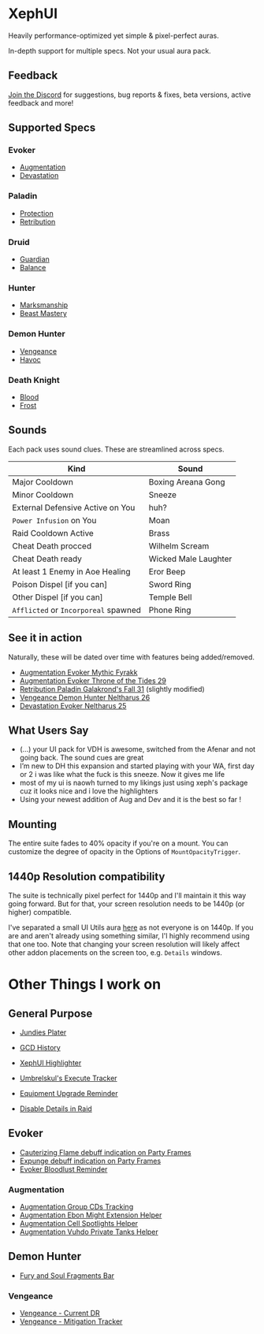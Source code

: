 # XephUI

Heavily performance-optimized yet simple & pixel-perfect auras.

In-depth support for multiple specs. Not your usual aura pack.

## Feedback

[Join the Discord](https://discord.gg/nnC8AmVpAq) for suggestions, bug reports & fixes, beta versions, active feedback and more!

## Supported Specs

### Evoker

- [Augmentation](https://wago.io/TC2mSeIvu)
- [Devastation](https://wago.io/Hb8c0yuUZ)

### Paladin

- [Protection](https://wago.io/8QZAkrwUj)
- [Retribution](https://wago.io/ZHyC_Sln1)

### Druid

- [Guardian](https://wago.io/zysenToDt)
- [Balance](https://wago.io/aENhsBeel)

### Hunter

- [Marksmanship](https://wago.io/rgCCGKTBx)
- [Beast Mastery](https://wago.io/A_FIZVjA_)

### Demon Hunter

- [Vengeance](https://wago.io/I362kRTcM)
- [Havoc](https://wago.io/VcfoSrHml)

### Death Knight

- [Blood](https://wago.io/UIpdprTZT)
- [Frost](https://wago.io/KZeECPU1_)

## Sounds

Each pack uses sound clues. These are streamlined across specs.

| Kind                                 | Sound                |
| ------------------------------------ | -------------------- |
| Major Cooldown                       | Boxing Areana Gong   |
| Minor Cooldown                       | Sneeze               |
| External Defensive Active on You     | huh?                 |
| `Power Infusion` on You              | Moan                 |
| Raid Cooldown Active                 | Brass                |
| Cheat Death procced                  | Wilhelm Scream       |
| Cheat Death ready                    | Wicked Male Laughter |
| At least 1 Enemy in Aoe Healing      | Eror Beep            |
| Poison Dispel [if you can]           | Sword Ring           |
| Other Dispel [if you can]            | Temple Bell          |
| `Afflicted` or `Incorporeal` spawned | Phone Ring           |

## See it in action

Naturally, these will be dated over time with features being added/removed.

- [Augmentation Evoker Mythic Fyrakk](https://www.youtube.com/watch?v=_zmr26fwCoU)
- [Augmentation Evoker Throne of the Tides 29](https://www.youtube.com/watch?v=ZOtK-6REERQ)
- [Retribution Paladin Galakrond's Fall 31](https://www.youtube.com/watch?v=foaLsO6eUuM) (slightly modified)
- [Vengeance Demon Hunter Neltharus 26](https://www.twitch.tv/videos/1871729001)
- [Devastation Evoker Neltharus 25](https://www.youtube.com/watch?v=0FL5FxOOC2w)

## What Users Say

- (...) your UI pack for VDH is awesome, switched from the Afenar and not going back. The sound cues are great
- I’m new to DH this expansion and started playing with your WA, first day or 2 i was like what the fuck is this sneeze. Now it gives me life
- most of my ui is naowh turned to my likings just using xeph's package cuz it looks nice and i love the highlighters
- Using your newest addition of Aug and Dev and it is the best so far !

## Mounting

The entire suite fades to 40% opacity if you're on a mount. You can customize the degree of opacity in the Options of `MountOpacityTrigger`.

## 1440p Resolution compatibility

The suite is technically pixel perfect for 1440p and I'll maintain it this way going forward. But for that, your screen resolution needs to be 1440p (or higher) compatible.

I've separated a small UI Utils aura [here](https://wago.io/dX5H_AygQ) as not everyone is on 1440p. If you are and aren't already using something similar, I'l highly recommend using that one too. Note that changing your screen resolution will likely affect other addon placements on the screen too, e.g. `Details` windows.

# Other Things I work on

## General Purpose

- [Jundies Plater](https://wago.io/ak3iS95aa)

- [GCD History](https://wago.io/b9euX-znp)
- [XephUI Highlighter](https://wago.io/ZaoqRVhYX)
- [Umbrelskul's Execute Tracker](https://wago.io/lXT9wfXYl)
- [Equipment Upgrade Reminder](https://wago.io/DA3OzoIsi)
- [Disable Details in Raid](https://wago.io/kqpf9gjEK)

## Evoker

- [Cauterizing Flame debuff indication on Party Frames](https://wago.io/zdERbYhcw)
- [Expunge debuff indication on Party Frames](https://wago.io/bPovxGfxH)
- [Evoker Bloodlust Reminder](https://wago.io/cqiHQPnfY)

### Augmentation

- [Augmentation Group CDs Tracking](https://wago.io/JQ5imI9M4)
- [Augmentation Ebon Might Extension Helper](https://wago.io/XfOM-zvXl)
- [Augmentation Cell Spotlights Helper](https://wago.io/NJ3dyb8mN)
- [Augmentation Vuhdo Private Tanks Helper](https://wago.io/ugseHvxTU)

## Demon Hunter

- [Fury and Soul Fragments Bar](https://wago.io/AZjiT55Op)

### Vengeance

- [Vengeance - Current DR](https://wago.io/5c5mxRmyQ)
- [Vengeance - Mitigation Tracker](https://wago.io/IVnDPRC2X)
